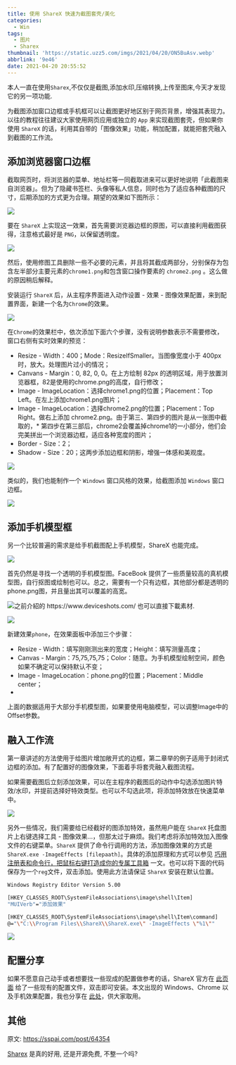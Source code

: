 ```yaml
---
title: 使用 ShareX 快速为截图套壳/美化
categories:
  - Win
tags:
  - 图片
  - Sharex
thumbnail: 'https://static.uzz5.com/imgs/2021/04/20/ON5BuAsv.webp'
abbrlink: '9e46'
date: 2021-04-20 20:55:52
---
```


本人一直在使用`Sharex`,不仅仅是截图,添加水印,压缩转换,上传至图床,今天才发现它的另一项功能.

为截图添加窗口边框或手机框可以让截图更好地区别于网页背景，增强其表现力。以往的教程往往建议大家使用网页应用或独立的 `App` 来实现截图套壳，但如果你使用 `ShareX` 的话，利用其自带的「图像效果」功能，稍加配置，就能把套壳融入到截图的工作流。

## 添加浏览器窗口边框

截取网页时，将浏览器的菜单、地址栏等一同截取进来可以更好地说明「此截图来自浏览器」。但为了隐藏书签栏、头像等私人信息，同时也为了适应各种截图的尺寸，后期添加的方式更为合理。期望的效果如下图所示：

![](https://static.uzz5.com/imgs/2021/04/20/dBrDP98G.webp)

要在 `ShareX` 上实现这一效果，首先需要浏览器边框的原图，可以直接利用截图获得，注意格式最好是 `PNG`，以保留透明度。

![](https://static.uzz5.com/imgs/2021/04/20/Ef1EbTOT.webp)

然后，使用修图工具删除一些不必要的元素，并且将其截成两部分，分别保存为包含左半部分主要元素的`chrome1.png`和包含窗口操作要素的 `chrome2.png` 。这么做的原因稍后解释。

安装运行 `ShareX` 后，从主程序界面进入动作设置 - 效果 - 图像效果配置，来到配置界面，新建一个名为`Chrome`的效果。

![](https://static.uzz5.com/imgs/2021/04/20/hRbr4D3f.webp)

在`Chrome`的效果栏中，依次添加下面六个步骤，没有说明参数表示不需要修改，窗口右侧有实时效果的预览：

* Resize - Width：400；Mode：ResizeIfSmaller。当图像宽度小于 400px 时，放大。处理图片过小的情况；
* Canvans - Margin：0, 82, 0, 0。在上方绘制 82px 的透明区域，用于放置浏览器框，82是使用的chrome.png的高度，自行修改；
* Image - ImageLocation：选择chrome1.png的位置；Placement：Top Left。在左上添加chrome1.png图片；
* Image - ImageLocation：选择chrome2.png的位置；Placement：Top Right。做右上添加 chrome2.png。由于第三、第四步的图片是从一张图中截取的，* 第四步在第三部后，chrome2会覆盖掉chrome1的一小部分，他们会完美拼出一个浏览器边框，适应各种宽度的图片；
* Border - Size：2；
* Shadow - Size：20；这两步添加边框和阴影，增强一体感和美观度。

![](https://static.uzz5.com/imgs/2021/04/20/9ygrqLv2.webp)

类似的，我们也能制作一个 `Windows` 窗口风格的效果，给截图添加 `Windows` 窗口边框。

![](https://static.uzz5.com/imgs/2021/04/20/l4N8vbuo.webp)

## 添加手机模型框

另一个比较普遍的需求是给手机截图配上手机模型，ShareX 也能完成。

![](https://static.uzz5.com/imgs/2021/04/20/UPHxXWGc.webp)

首先仍然是寻找一个透明的手机模型图。FaceBook 提供了一些质量较高的真机模型图，自行抠图或绘制也可以。总之，需要有一个只有边框，其他部分都是透明的phone.png图，并且量出其可以覆盖的高宽。

![之前介紹的 https://www.deviceshots.com/ 也可以直接下載素材.](https://static.uzz5.com/imgs/2021/04/20/iY0LDedx.webp)

![](https://static.uzz5.com/imgs/2021/04/20/NrLDjkxk.webp)

新建效果`phone`，在效果面板中添加三个步骤：

* Resize - Width：填写刚刚测出来的宽度；Height：填写测量高度；
* Canvas - Margin：75,75,75,75；Color：随意。为手机模型绘制空间，颜色如果不确定可以保持默认不变；
* Image - ImageLocation：phone.png的位置；Placement：Middle center；
* 
上面的数据适用于大部分手机模型图，如果要使用电脑模型，可以调整Image中的Offset参数。

## 融入工作流

第一章讲述的方法使用于给图片增加敞开式的边框，第二章举的例子适用于封闭式边框的添加。有了配置好的图像效果，下面着手将套壳融入截图流程。

如果需要截图后立刻添加效果，可以在主程序的截图后的动作中勾选添加图片特效/水印，并提前选择好特效类型。也可以不勾选此项，将添加特效放在快速菜单中。

![](https://static.uzz5.com/imgs/2021/04/20/w11QfVhP.webp)

另外一些情况，我们需要给已经截好的图添加特效，虽然用户能在 `ShareX` 托盘图片上右键选择工具 - 图像效果...，但那太过于麻烦。我们考虑将添加特效加入图像文件的右键菜单。`ShareX` 提供了命令行调用的方法，添加图像效果的方式是`ShareX.exe -ImageEffects [filepaath]`。具体的添加原理和方式可以参见 [巧用注册表和命令行，把鼠标右键打造成你的专属工具箱](https://sspai.com/post/61098) 一文。也可以将下面的代码保存为一个`reg`文件，双击添加。使用此方法请保证 `ShareX` 安装在默认位置。

```bash
Windows Registry Editor Version 5.00

[HKEY_CLASSES_ROOT\SystemFileAssociations\image\shell\Item]
"MUIVerb"="添加效果"

[HKEY_CLASSES_ROOT\SystemFileAssociations\image\shell\Item\command]
@="\"C:\\Program Files\\ShareX\\ShareX.exe\" -ImageEffects \"%1\""
```

![](https://static.uzz5.com/imgs/2021/04/20/rqDTY5jn.webp)

## 配置分享

如果不愿意自己动手或者想要找一些现成的配置做参考的话，ShareX 官方在 [此页面](https://getsharex.com/image-effects/) 给了一些现有的配置文件，双击即可安装。本文出现的 Windows、Chrome 以及手机效果配置，我也分享在 [此处](https://git.mirtle.cn/sharex/)，供大家取用。

## 其他

原文: https://sspai.com/post/64354

[Sharex](https://getsharex.com/) 是真的好用, 还是开源免费, 不整一个吗? 

